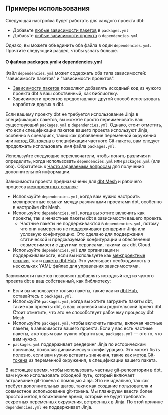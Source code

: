 ## Примеры использования

Следующая настройка будет работать для каждого проекта dbt:

- Добавьте [любые зависимости пакетов](/docs/collaborate/govern/project-dependencies#when-to-use-project-dependencies) в `packages.yml`
- Добавьте [любые зависимости проекта](/docs/collaborate/govern/project-dependencies#when-to-use-package-dependencies) в `dependencies.yml`

Однако, вы можете объединить оба файла в один `dependencies.yml`. Прочтите следующий раздел, чтобы узнать больше.

#### О файлах packages.yml и dependencies.yml
Файл `dependencies.yml` может содержать оба типа зависимостей: "зависимости пакетов" и "зависимости проектов".
- [Зависимости пакетов](/docs/build/packages#how-do-i-add-a-package-to-my-project) позволяют добавлять исходный код из чужого проекта dbt в ваш собственный, как библиотеку.
- Зависимости проектов предоставляют другой способ использовать наработки других в dbt.

Если вашему проекту dbt не требуется использование Jinja в спецификациях пакетов, вы можете просто переименовать ваш существующий `packages.yml` в `dependencies.yml`. Однако, стоит отметить, что если спецификации пакетов вашего проекта используют Jinja, особенно в сценариях, таких как добавление переменной окружения или [метод Git-токена](/docs/build/packages#git-token-method) в спецификации частного Git-пакета, вам следует продолжать использовать имя файла `packages.yml`.

Используйте следующие переключатели, чтобы понять различия и определить, когда использовать `dependencies.yml` или `packages.yml` (или оба). Обратитесь к [Часто задаваемым вопросам](#faqs) для получения дополнительной информации.

<Expandable alt_header="Когда использовать зависимости проекта" >

Зависимости проекта предназначены для [dbt Mesh](/best-practices/how-we-mesh/mesh-1-intro) и рабочего процесса [межпроектных ссылок](/docs/collaborate/govern/project-dependencies#how-to-write-cross-project-ref):

- Используйте `dependencies.yml`, когда вам нужно настроить межпроектные ссылки между различными проектами dbt, особенно в настройке dbt Mesh.
- Используйте `dependencies.yml`, когда вы хотите включить как проекты, так и нечастные пакеты dbt в зависимости вашего проекта.
  - Частные пакеты не поддерживаются в `dependencies.yml`, потому что они намеренно не поддерживают рендеринг Jinja или условную конфигурацию. Это сделано для поддержания статической и предсказуемой конфигурации и обеспечения совместимости с другими сервисами, такими как dbt Cloud.
- Используйте `dependencies.yml` для организации и поддерживаемости, если вы используете как [межпроектные ссылки](/docs/collaborate/govern/project-dependencies#how-to-write-cross-project-ref), так и [пакеты dbt Hub](https://hub.getdbt.com/). Это уменьшает необходимость в нескольких YAML-файлах для управления зависимостями.

</Expandable>

<Expandable alt_header="Когда использовать зависимости пакетов" >

Зависимости пакетов позволяют добавлять исходный код из чужого проекта dbt в ваш собственный, как библиотеку:

- Если вы используете только пакеты, такие как из [dbt Hub](https://hub.getdbt.com/), оставайтесь с `packages.yml`.
- Используйте `packages.yml`, когда вы хотите загрузить пакеты dbt, такие как проекты dbt, в ваш корневой или родительский проект dbt. Стоит отметить, что это не способствует рабочему процессу dbt Mesh.
- Используйте `packages.yml`, чтобы включить пакеты, включая частные пакеты, в зависимости вашего проекта. Если у вас есть частные пакеты, к которым вам нужно обратиться, `packages.yml` — это то, что вам нужно.
- `packages.yml` поддерживает рендеринг Jinja по историческим причинам, позволяя динамическую конфигурацию. Это может быть полезно, если вам нужно вставить значения, такие как [метод Git-токена](/docs/build/packages#git-token-method) из переменной окружения, в спецификации вашего пакета.

В настоящее время, чтобы использовать частные git-репозитории в dbt, вам нужно использовать обходной путь, который включает встраивание git-токена с помощью Jinja. Это не идеально, так как требует дополнительных шагов, таких как создание пользователя и совместное использование git-токена. Мы планируем ввести более простой метод в ближайшее время, который не будет требовать секретных переменных окружения, встроенных в Jinja. По этой причине `dependencies.yml` не поддерживает Jinja.

</Expandable>